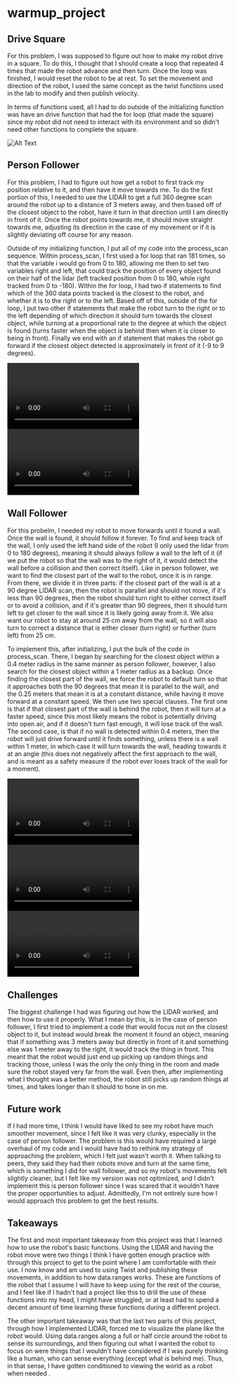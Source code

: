 # warmup_project

## Drive Square
For this problem, I was supposed to figure out how to make my robot drive in a square. To do this, I thought that I should create a loop that repeated 4 times that made the robot advance and then turn. Once the loop was finished, I would reset the robot to be at rest. To set the movement and direction of the robot, I used the same concept as the twist functions used in the lab to modify and then publish velocity.

In terms of functions used, all I had to do outside of the initializing function was have an drive function that had the for loop (that made the square) since my robot did not need to interact with its environment and so didn't need other functions to complete the square. 


![Alt Text](https://github.com/m-lederman/warmup_project/blob/main/ezgif.com-gif-maker.gif)

## Person Follower
For this problem, I had to figure out how get a robot to first track my position relative to it, and then have it move towards me. To do the first portion of this, I needed to use the LIDAR to get a full 360 degree scan around the robot up to a distance of 3 meters away, and then based off of the closest object to the robot, have it turn in that direction until I am directly in front of it. Once the robot points towards me, it should move straight towards me, adjusting its direction in the case of my movement or if it is slightly deviating off course for any reason. 

Outside of my initializing function, I put all of my code into the process_scan sequence. Within process_scan, I first used a for loop that ran 181 times, so that the variable i would go from 0 to 180, allowing me then to set two variables right and left, that could track the position of every object found on their half of the lidar (left tracked position from 0 to 180, while right tracked from 0 to -180). Within the for loop, I had two if statements to find which of the 360 data points tracked is the closest to the robot, and whether it is to the right or to the left. Based off of this, outside of the for loop, I put two other if statements that make the robot turn to the right or to the left depending of which direction it should turn towards the closest object, while turning at a proportional rate to the degree at which the object is found (turns faster when the object is behind then when it is closer to being in front). Finally we end with an if statement that makes the robot go forward if the closest object detected is approximately in front of it (-9 to 9 degrees). 

![Alt Text](https://github.com/m-lederman/warmup_project/blob/main/persfol1.mov)
![Alt Text](https://github.com/m-lederman/warmup_project/blob/main/persfol2.mov)


## Wall Follower
For this probelm, I needed my robot to move forwards until it found a wall. Once the wall is found, it should follow it forever. To find and keep track of the wall, I only used the left hand side of the robot (I only used the lidar from 0 to 180 degrees), meaning it should always follow a wall to the left of it (if we put the robot so that the wall was to the right of it, it would detect the wall before a collision and then correct itself). Like in person follower, we want to find the closest part of the wall to the robot, once it is in range. From there, we divide it in three parts: if the closest part of the wall is at a 90 degree LIDAR scan, then the robot is parallel and should not move, if it's less than 90 degrees, then the robot should turn right to either correct itself or to avoid a collision, and if it's greater than 90 degrees, then it should turn left to get closer to the wall since it is likely going away from it. We also want our robot to stay at around 25 cm away from the wall, so it will also turn to correct a distance that is either closer (turn right) or further (turn left) from 25 cm.

To implement this, after initializing, I put the bulk of the code in process_scan. There, I began by searching for the closest object within a 0.4 meter radius in the same manner as person follower, however, I also search for the closest object within a 1 meter radius as a backup. Once finding the closest part of the wall, we force the robot to default turn so that it approaches both the 90 degrees that mean it is parallel to the wall, and the 0.25 meters that mean it is at a constant distance, while having it move forward at a constant speed. We then use two special clauses. The first one is that if that closest part of the wall is behind the robot, then it will turn at a faster speed, since this most likely means the robot is potentially driving into open air, and if it doesn't turn fast enough, it will lose track of the wall. The second case, is that if no wall is detected within 0.4 meters, then the robot will just drive forward until it finds something, unless there is a wall within 1 meter, in which case it will turn towards the wall, heading towards it at an angle (this does not negatively affect the first approach to the wall, and is meant as a safety measure if the robot ever loses track of the wall for a moment). 

![Alt Text](https://github.com/m-lederman/warmup_project/blob/main/wallfal1.mov)
![Alt Text](https://github.com/m-lederman/warmup_project/blob/main/wallfal2.mov)
![Alt Text](https://github.com/m-lederman/warmup_project/blob/main/wallfal3.mov)

## Challenges
The biggest challenge I had was figuring out how the LIDAR worked, and then how to use it properly. What I mean by this, is in the case of person follower, I first tried to implement a code that would focus not on the closest object to it, but instead would break the moment it found an object, meaning that if something was 3 meters away but directly in front of it and something else was 1 meter away to the right, it would track the thing in front. This meant that the robot would just end up picking up random things and tracking those, unless I was the only the only thing in the room and made sure the robot stayed very far from the wall. Even then, after implementing what I thought was a better method, the robot still picks up random things at times, and takes longer than it should to hone in on me.

## Future work
If I had more time, I think I would have liked to see my robot have much smoother movement, since I felt like it was very clunky, especially in the case of person follower. The problem is this would have required a large overhaul of my code and I would have had to rethink my strategy of approaching the problem, which I felt just wasn't worth it. When talking to peers, they said they had their robots move and turn at the same time, which is something I did for wall follower, and so my robot's movements felt slightly cleaner, but I felt like my version was not optimized, and I didn't implement this is person follower since I was scared that it wouldn't have the proper opportunities to adjust. Admittedly, I'm not entirely sure how I would approach this problem to get the best results. 


## Takeaways 

The first and most important takeaway from this project was that I learned how to use the robot's basic functions. Using the LIDAR and having the robot move were two things I think I have gotten enough practice with through this project to get to the point where I am comfortable with their use. I now know and am used to using Twist and publishing these movements, in addition to how data.ranges works. These are functions of the robot that I assume I will have to keep using for the rest of the course, and I feel like if I hadn't had a project like this to drill the use of these functions into my head, I might have struggled, or at least had to spend a decent amount of time learning these functions during a different project.

The other important takeaway was that the last two parts of this project, through how I implemented LIDAR, forced me to visualize the plane like the robot would. Using data.ranges along a full or half circle around the robot to sense its surroundings, and then figuring out what I wanted the robot to focus on were things that I wouldn't have considered if I was purely thinking like a human, who can sense everything (except what is behind me). Thus, in that sense, I have gotten conditioned to viewing the world as a robot when needed . 
